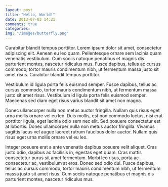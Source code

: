 ```yaml
---
layout: post
title: "Hello, World!"
date: 2013-07-03 14:21
comments: true
categories: 
img: "/images/butterfly.png"
---
```


Curabitur blandit tempus porttitor. Lorem ipsum dolor sit amet, consectetur adipiscing elit. Aenean eu leo quam. Pellentesque ornare sem lacinia quam venenatis vestibulum. <!-- more --> Cum sociis natoque penatibus et magnis dis parturient montes, nascetur ridiculus mus. Fusce dapibus, tellus ac cursus commodo, tortor mauris condimentum nibh, ut fermentum massa justo sit amet risus. Curabitur blandit tempus porttitor.Vestibulum id ligula porta felis euismod semper. Fusce dapibus, tellus ac cursus commodo, tortor mauris condimentum nibh, ut fermentum massa justo sit amet risus. Vestibulum id ligula porta felis euismod semper. Maecenas sed diam eget risus varius blandit sit amet non magna.Donec ullamcorper nulla non metus auctor fringilla. Nullam quis risus eget urna mollis ornare vel eu leo. Duis mollis, est non commodo luctus, nisi erat porttitor ligula, eget lacinia odio sem nec elit. Sed posuere consectetur est at lobortis. Donec ullamcorper nulla non metus auctor fringilla. Vivamus sagittis lacus vel augue laoreet rutrum faucibus dolor auctor. Nullam quis risus eget urna mollis ornare vel eu leo.Integer posuere erat a ante venenatis dapibus posuere velit aliquet. Cras justo odio, dapibus ac facilisis in, egestas eget quam. Cras mattis consectetur purus sit amet fermentum. Morbi leo risus, porta ac consectetur ac, vestibulum at eros. Donec sed odio dui. Fusce dapibus, tellus ac cursus commodo, tortor mauris condimentum nibh, ut fermentum massa justo sit amet risus. Cum sociis natoque penatibus et magnis dis parturient montes, nascetur ridiculus mus.